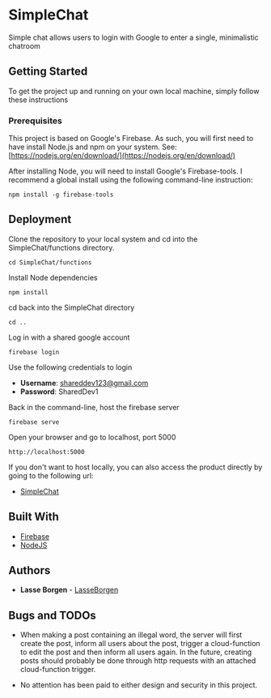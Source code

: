 # SimpleChat

Simple chat allows users to login with Google to enter a single, minimalistic chatroom

## Getting Started

To get the project up and running on your own local machine, simply follow these instructions

### Prerequisites

This project is based on Google's Firebase. As such, you will first need to have install Node.js and npm on your system. See: [https://nodejs.org/en/download/](https://nodejs.org/en/download/)

After installing Node, you will need to install Google's Firebase-tools. I recommend a global install using the following command-line instruction:

```
npm install -g firebase-tools
```

## Deployment

Clone the repository to your local system and cd into the SimpleChat/functions directory.

```
cd SimpleChat/functions
```
Install Node dependencies
```
npm install
```
cd back into the SimpleChat directory

```
cd ..
```
Log in with a shared google account

```
firebase login
```

Use the following credentials to login
* **Username**: shareddev123@gmail.com
* **Password**: SharedDev1

Back in the command-line, host the firebase server
```
firebase serve
```
Open your browser and go to localhost, port 5000

```
http://localhost:5000
```
If you don't want to host locally, you can also access the product directly by going to the following url:

* [SimpleChat](https://simplechat-intern-application.firebaseapp.com)

## Built With

* [Firebase](https://firebase.google.com/)
* [NodeJS](https://nodejs.org/en/)

## Authors

* **Lasse Borgen** - [LasseBorgen](https://github.com/LasseBorgen)

## Bugs and TODOs

* When making a post containing an illegal word, the server will first create the post, inform all users about the post, trigger a cloud-function to edit the post and then inform all users again. In the future, creating posts should probably be done through http requests with an attached cloud-function trigger.

* No attention has been paid to either design and security in this project.
